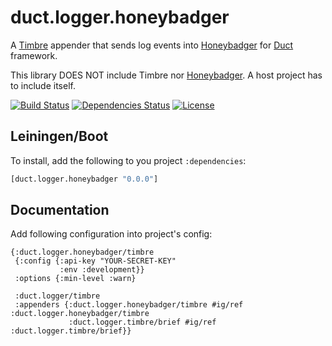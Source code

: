 duct.logger.honeybadger
=======================

A [Timbre](https://github.com/ptaoussanis/timbre) appender that sends log events into
 [Honeybadger](https://www.honeybadger.io/) for [Duct](https://github.com/duct-framework/duct) framework.

This library DOES NOT include Timbre nor [Honeybadger](https://clojars.org/camdez/honeybadger).
 A host project has to include itself.

[![Build Status](https://travis-ci.com/Zimpler/duct.logger.honeybadger.svg?branch=master)](https://travis-ci.com/Zimpler/duct.logger.honeybadger)
[![Dependencies Status](https://jarkeeper.com/zimpler/duct.logger.honeybadger/status.png)](https://jarkeeper.com/zimpler/duct.logger.honeybadger)
[![License](https://img.shields.io/badge/MIT-Clause-blue.svg)](https://opensource.org/licenses/MIT)


Leiningen/Boot
--------------

To install, add the following to you project `:dependencies`:

```clojure
[duct.logger.honeybadger "0.0.0"]
```

Documentation
-------------

Add following configuration into project's config:

```edn
{:duct.logger.honeybadger/timbre
 {:config {:api-key "YOUR-SECRET-KEY"
           :env :development}}
 :options {:min-level :warn}

 :duct.logger/timbre
 :appenders {:duct.logger.honeybadger/timbre #ig/ref :duct.logger.honeybadger/timbre
             :duct.logger.timbre/brief #ig/ref :duct.logger.timbre/brief}}
```
